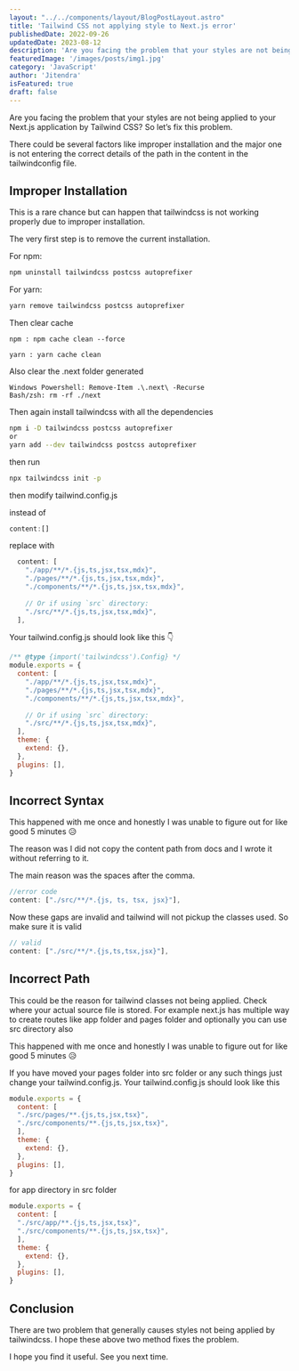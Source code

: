 ```yaml
---
layout: "../../components/layout/BlogPostLayout.astro"
title: 'Tailwind CSS not applying style to Next.js error'
publishedDate: 2022-09-26
updatedDate: 2023-08-12
description: 'Are you facing the problem that your styles are not being applied to your Next.js application by Tailwind CSS?'
featuredImage: '/images/posts/img1.jpg'
category: 'JavaScript'
author: 'Jitendra'
isFeatured: true
draft: false
---
```


Are you facing the problem that your styles are not being applied to your Next.js application by Tailwind CSS? So let’s fix this problem.

There could be several factors like improper installation and the major one is not entering the correct details of the path in the content in the tailwindconfig file.

## Improper Installation

This is a rare chance but can happen that tailwindcss is not working properly due to improper installation.

The very first step is to remove the current installation.

For npm:

```bash
npm uninstall tailwindcss postcss autoprefixer
```

For yarn:

```bash
yarn remove tailwindcss postcss autoprefixer
```

Then clear cache

 ```shell
npm : npm cache clean --force

yarn : yarn cache clean
 ```

Also clear the .next folder generated
```shell
Windows Powershell: Remove-Item .\.next\ -Recurse
Bash/zsh: rm -rf ./next
 ```

Then again install tailwindcss with all the dependencies

```bash
npm i -D tailwindcss postcss autoprefixer
or
yarn add --dev tailwindcss postcss autoprefixer
```

then run

```bash
npx tailwindcss init -p
```

then modify tailwind.config.js

instead of

```js
content:[]  
```
replace with

```js
  content: [
    "./app/**/*.{js,ts,jsx,tsx,mdx}",
    "./pages/**/*.{js,ts,jsx,tsx,mdx}",
    "./components/**/*.{js,ts,jsx,tsx,mdx}",
 
    // Or if using `src` directory:
    "./src/**/*.{js,ts,jsx,tsx,mdx}",
  ],
```

Your  tailwind.config.js should look like this 👇

```js
/** @type {import('tailwindcss').Config} */
module.exports = {
  content: [
    "./app/**/*.{js,ts,jsx,tsx,mdx}",
    "./pages/**/*.{js,ts,jsx,tsx,mdx}",
    "./components/**/*.{js,ts,jsx,tsx,mdx}",
 
    // Or if using `src` directory:
    "./src/**/*.{js,ts,jsx,tsx,mdx}",
  ],
  theme: {
    extend: {},
  },
  plugins: [],
}
```

## Incorrect Syntax 


This happened with me once and honestly I was unable to figure out for like good 5 minutes 😥

The reason was I did not copy the content path from docs and I wrote it without referring to it.

The main reason was the spaces after the comma.

```js
//error code
content: ["./src/**/*.{js, ts, tsx, jsx}"],
```
Now these gaps are invalid and tailwind will not pickup the classes used. So make sure it is valid

```js
// valid
content: ["./src/**/*.{js,ts,tsx,jsx}"],
```


## Incorrect Path

This could be the reason for tailwind classes not being applied. Check where your actual source file is stored. For example next.js has multiple way to create routes like app folder and pages folder and optionally you can use src directory also

This happened with me once and honestly I was unable to figure out for like good 5 minutes 😥

If you have moved your pages folder  into src folder or any such things just change your tailwind.config.js. Your tailwind.config.js should look like this

```js
module.exports = {
  content: [
  "./src/pages/**.{js,ts,jsx,tsx}",
  "./src/components/**.{js,ts,jsx,tsx}",
  ],
  theme: {
    extend: {},
  },
  plugins: [],
}
```

for app directory in src folder

```js
module.exports = {
  content: [
  "./src/app/**.{js,ts,jsx,tsx}",
  "./src/components/**.{js,ts,jsx,tsx}",
  ],
  theme: {
    extend: {},
  },
  plugins: [],
}
```



## Conclusion

There are two problem that generally causes styles not being applied by tailwindcss. I hope these above two method fixes the problem.

I hope you find it useful. See you next time.
